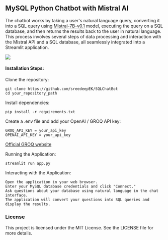 ## MySQL Python Chatbot with Mistral AI

The chatbot works by taking a user's natural language query, converting it into a SQL query using [Mistral-7B-v0.1](https://mistral.ai/) model, executing the query on a SQL database, and then returns the results back to the user in natural language.
This process involves several steps of data processing and interaction with the Mistral API and a SQL database, all seamlessly integrated into a Streamlit application.

![](https://github.com/sreedeepEK/SQLChatBot/blob/main/example.png)

#### Installation Steps: 

 Clone the repository:
  ```
  git clone https://github.com/sreedeepEK/SQLChatBot
  cd your_repository_path
  ```

Install dependencies:

  ```
  pip install -r requirements.txt
  ```
Create a .env file and add your OpenAI / GROQ API key:

  ```
  GROQ_API_KEY = your_api_key 
  OPENAI_API_KEY = your_api_key
  ```
[Official GROQ website](https://console.groq.com/keys)

Running the Application:

  ```
  streamlit run app.py
  ```

Interacting with the Application:


    Open the application in your web browser.
    Enter your MySQL database credentials and click "Connect."
    Ask questions about your database using natural language in the chat interface.
    The application will convert your questions into SQL queries and display the results.  


### License
This project is licensed under the MIT License. See the LICENSE file for more details.

